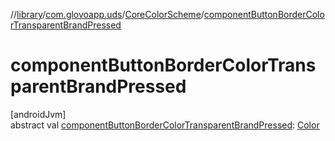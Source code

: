 //[library](../../../index.md)/[com.glovoapp.uds](../index.md)/[CoreColorScheme](index.md)/[componentButtonBorderColorTransparentBrandPressed](component-button-border-color-transparent-brand-pressed.md)

# componentButtonBorderColorTransparentBrandPressed

[androidJvm]\
abstract val [componentButtonBorderColorTransparentBrandPressed](component-button-border-color-transparent-brand-pressed.md): [Color](https://developer.android.com/reference/kotlin/androidx/compose/ui/graphics/Color.html)
